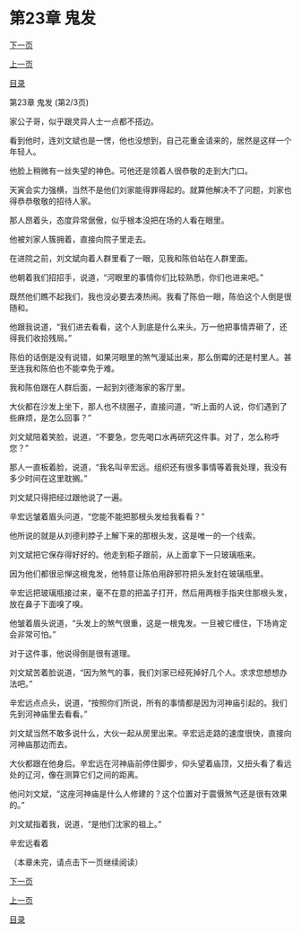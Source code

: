 <h1>第23章   鬼发</h1>
            <div><p><a href="./68_%E7%AC%AC23%E7%AB%A0_%E9%AC%BC%E5%8F%91.md">下一页</a></p><p><a href="./66_%E7%AC%AC23%E7%AB%A0_%E9%AC%BC%E5%8F%91.md">上一页</a></p><p><a href="../">目录</a></p></div>
            <div><p>第23章   鬼发 (第2/3页)</p><p>家公子哥，似乎跟灵异人士一点都不搭边。</p><p>看到他时，连刘文斌也是一愣，他也没想到，自己花重金请来的，居然是这样一个年轻人。</p><p>他脸上稍微有一丝失望的神色。可他还是领着人很恭敬的走到大门口。</p><p>天寅会实力强横，当然不是他们刘家能得罪得起的。就算他解决不了问题，刘家也得恭恭敬敬的招待人家。</p><p>那人昂着头，态度异常倨傲，似乎根本没把在场的人看在眼里。</p><p>他被刘家人簇拥着，直接向院子里走去。</p><p>在进院之前，刘文斌向着人群里看了一眼，见我和陈伯站在人群里面。</p><p>他朝着我们招招手，说道，“河眼里的事情你们比较熟悉，你们也进来吧。”</p><p>既然他们瞧不起我们，我也没必要去凑热闹。我看了陈伯一眼，陈伯这个人倒是很随和。</p><p>他跟我说道，“我们进去看看，这个人到底是什么来头。万一他把事情弄砸了，还得我们收拾残局。”</p><p>陈伯的话倒是没有说错，如果河眼里的煞气漫延出来，那么倒霉的还是村里人。甚至连我和陈伯也不能幸免于难。</p><p>我和陈伯跟在人群后面，一起到刘德海家的客厅里。</p><p>大伙都在沙发上坐下，那人也不绕圈子，直接问道，“听上面的人说，你们遇到了些麻烦，是怎么回事？”</p><p>刘文斌陪着笑脸，说道，“不要急，您先喝口水再研究这件事。对了，怎么称呼您？”</p><p>那人一直板着脸，说道，“我名叫辛宏远。组织还有很多事情等着我处理，我没有多少时间在这里耽搁。”</p><p>刘文斌只得把经过跟他说了一遍。</p><p>辛宏远皱着眉头问道，“您能不能把那根头发给我看看？”</p><p>他所说的就是从刘德利脖子上解下来的那根头发，这是唯一的一个线索。</p><p>刘文斌把它保存得好好的。他走到柜子跟前，从上面拿下一只玻璃瓶来。</p><p>因为他们都很忌惮这根鬼发，他特意让陈伯用辟邪符把头发封在玻璃瓶里。</p><p>辛宏远把玻璃瓶接过来，毫不在意的把盖子打开，然后用两根手指夹住那根头发，放在鼻子下面嗅了嗅。</p><p>他皱着眉头说道，“头发上的煞气很重，这是一根鬼发。一旦被它缠住，下场肯定会非常可怕。”</p><p>对于这件事，他说得倒是很有道理。</p><p>刘文斌苦着脸说道，“因为煞气的事，我们刘家已经死掉好几个人。求求您想想办法吧。”</p><p>辛宏远点点头，说道，“按照你们所说，所有的事情都是因为河神庙引起的。我们先到河神庙里去看看。”</p><p>刘文斌当然不敢多说什么，大伙一起从房里出来。辛宏远走路的速度很快，直接向河神庙那边而去。</p><p>大伙都跟在他身后。辛宏远在河神庙前停住脚步，仰头望着庙顶，又扭头看了看远处的辽河，像在测算它们之间的距离。</p><p>他问刘文斌，“这座河神庙是什么人修建的？这个位置对于震慑煞气还是很有效果的。”</p><p>刘文斌指着我，说道，“是他们沈家的祖上。”</p><p>辛宏远看着</p><p>（本章未完，请点击下一页继续阅读）</p></div>
            <div><p><a href="./68_%E7%AC%AC23%E7%AB%A0_%E9%AC%BC%E5%8F%91.md">下一页</a></p><p><a href="./66_%E7%AC%AC23%E7%AB%A0_%E9%AC%BC%E5%8F%91.md">上一页</a></p><p><a href="../">目录</a></p></div>